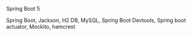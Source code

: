 Spring Boot 5

Spring Boot, Jackson, H2 DB, MySQL, Spring Boot Devtools, Spring boot actuator, Mockito, hamcrest
